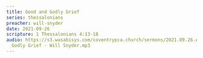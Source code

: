 ```yaml
---
title: Good and Godly Grief
series: thessalonians
preacher: will-snyder
date: 2021-09-26
scripture: 1 Thessalonians 4:13-18
audio: https://s3.wasabisys.com/coventrypca.church/sermons/2021.09.26.A Good and
  Godly Grief - Will Snyder.mp3
---
```


